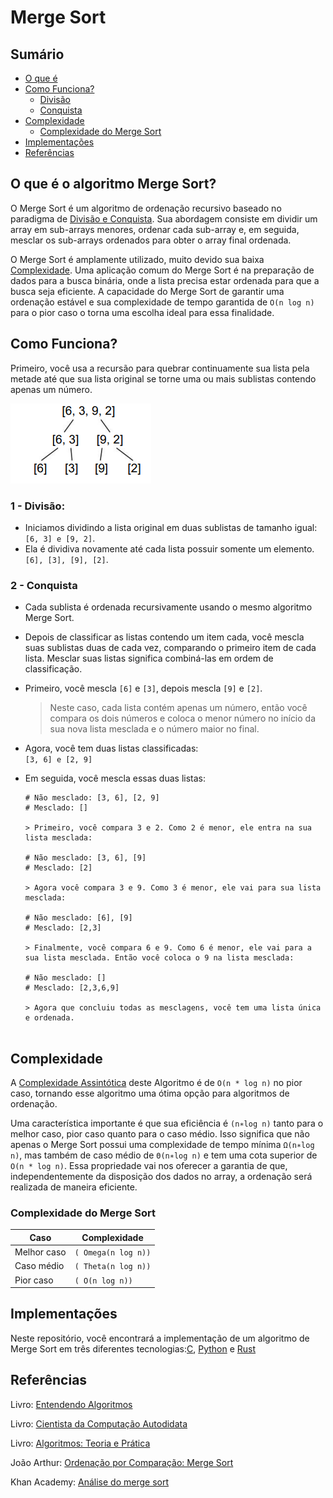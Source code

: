 # Merge Sort 

## Sumário

- [O que é](#o-que-é-o-algoritmo-merge-sort)
- [Como Funciona?](#como-funciona)
    - [Divisão](#1---divisão)
    - [Conquista](#2---conquista)
- [Complexidade](#complexidade)
  - [Complexidade do Merge Sort](#complexidade-do-merge-sort)
- [Implementações](#implementações)
- [Referências](#referências)

## O que é o algoritmo Merge Sort?

O Merge Sort é um algoritmo de ordenação recursivo baseado no paradigma de <a href="#divisão-e-conquista">Divisão e Conquista</a>.  Sua abordagem consiste em dividir um array em sub-arrays menores, ordenar cada sub-array e, em seguida, mesclar os sub-arrays ordenados para obter o array final ordenada.

O Merge Sort é amplamente utilizado, muito devido sua baixa <a href="#complexidade">Complexidade</a>. Uma aplicação comum do Merge Sort é na preparação de dados para a busca binária, onde a lista precisa estar ordenada para que a busca seja eficiente. A capacidade do Merge Sort de garantir uma ordenação estável e sua complexidade de tempo garantida de ``O(n log n)`` para o pior caso o torna uma escolha ideal para essa finalidade.

## Como Funciona?

Primeiro, você usa a recursão para
quebrar continuamente sua lista pela metade até que sua lista original se torne uma ou mais sublistas contendo apenas um número.

![Merge Sort](../assents/image01.png)

### 1 - Divisão:
- Iniciamos dividindo a lista original em duas sublistas de tamanho igual:<br>
``[6, 3] e [9, 2]``. <br>
- Ela é dividiva novamente até cada lista possuir somente um elemento.<br>
``[6], [3], [9], [2]``.

### 2 - Conquista
- Cada sublista é ordenada recursivamente usando o mesmo algoritmo Merge Sort.<br>
- Depois de classificar as listas contendo um item cada, você mescla suas sublistas duas de cada vez, comparando o primeiro item de cada lista. Mesclar suas listas significa combiná-las em ordem de
classificação.

- Primeiro, você mescla ``[6]`` e ``[3]``, depois mescla ``[9]`` e ``[2]``.<br> 
    > Neste caso, cada lista contém apenas um número, então você compara os dois números e coloca o menor número no início da sua nova lista mesclada e o número maior no final.<br>

- Agora, você tem duas listas
classificadas:<br>
``[3, 6] e [2, 9]`` 
- Em seguida, você mescla essas duas listas:        
    ```
    # Não mesclado: [3, 6], [2, 9]
    # Mesclado: []

    > Primeiro, você compara 3 e 2. Como 2 é menor, ele entra na sua lista mesclada:

    # Não mesclado: [3, 6], [9]
    # Mesclado: [2]

    > Agora você compara 3 e 9. Como 3 é menor, ele vai para sua lista mesclada:

    # Não mesclado: [6], [9]
    # Mesclado: [2,3]

    > Finalmente, você compara 6 e 9. Como 6 é menor, ele vai para a sua lista mesclada. Então você coloca o 9 na lista mesclada:

    # Não mesclado: []
    # Mesclado: [2,3,6,9]

    > Agora que concluiu todas as mesclagens, você tem uma lista única e ordenada.


    ```


## Complexidade

A <a href="https://github.com/FabioHenriqueFarias/algorithms-And-Data-Dtructures/tree/main/Asymptotic_Notation">Complexidade Assintótica</a> deste Algoritmo é de ``O(n * log n)`` no pior caso, tornando esse algoritmo uma ótima  opção para algoritmos de ordenação.

Uma característica importante é que sua eficiência é ``(n∗log n)``
tanto para o melhor caso, pior caso quanto para o caso médio. Isso significa que não apenas o Merge Sort possui uma complexidade de tempo mínima ``Ω(n∗log n)``,  mas também de caso médio de ``Θ(n∗log n)`` e tem uma cota superior de ``O(n * log n)``. Essa propriedade vai nos oferecer a garantia de que, independentemente da disposição dos dados no array, a ordenação será realizada de maneira eficiente.

### Complexidade do Merge Sort

| Caso           | Complexidade       |
|----------------|--------------------|
| Melhor caso    | `( Omega(n log n))` |
| Caso médio     | `( Theta(n log n))` |
| Pior caso      | `( O(n log n))` |

## Implementações

Neste repositório, você encontrará a implementação de um algoritmo de Merge Sort em três diferentes tecnologias:<a href="https://github.com/FabioHenriqueFarias/algorithms-And-Data-Dtructures/tree/main/Algorithms/Sorting/1_MergeSort/C">C</a>, <a href="https://github.com/FabioHenriqueFarias/algorithms-And-Data-Dtructures/tree/main/Algorithms/Sorting/1_MergeSort/Python">Python</a> e <a href="https://github.com/FabioHenriqueFarias/algorithms-And-Data-Dtructures/tree/main/Algorithms/Sorting/1_MergeSort/Rust">Rust</a>

## Referências

Livro: <a href="https://novatec.com.br/livros/entendendo-algoritmos/">Entendendo Algoritmos</a> 

Livro: <a href="https://www.novatec.com.br/livros/cientista-da-computacao-autodidata/">Cientista da Computação Autodidata</a> 

Livro: <a href="https://www.grupogen.com.br/e-book-algoritmos-thomas-cormen-9788595159914">Algoritmos: Teoria e Prática</a> 

João Arthur: <a href="https://joaoarthurbm.github.io/eda/posts/merge-sort/">Ordenação por Comparação: Merge Sort
</a> 

Khan Academy: <a href="https://pt.khanacademy.org/computing/computer-science/algorithms/merge-sort/a/analysis-of-merge-sort">Análise do merge sort</a> 
